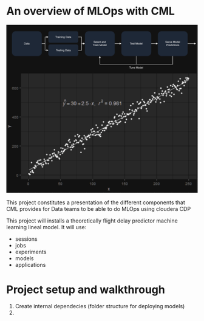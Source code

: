 # An overview of MLOps with CML
![Alt text](images/logo.png)

This project constitutes a presentation of the different components
that CML provides for Data teams to be able to do MLOps using cloudera CDP

This project will installs a theoretically flight delay predictor machine learning lineal model. It will use:
* sessions
* jobs
* experiments
* models
* applications

# Project setup and walkthrough

1. Create internal dependecies (folder structure for deploying models)
2. 
